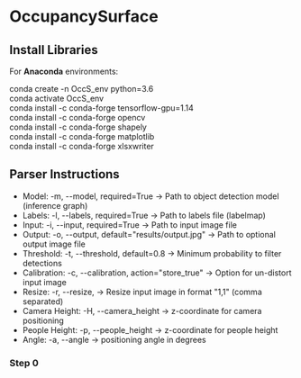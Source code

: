 # OccupancySurface

## Install Libraries

For <strong>Anaconda</strong> environments:<br>

conda create -n OccS_env python=3.6<br>
conda activate OccS_env<br>
conda install -c conda-forge tensorflow-gpu=1.14<br>
conda install -c conda-forge opencv<br>
conda install -c conda-forge shapely<br>
conda install -c conda-forge matplotlib<br>
conda install -c conda-forge xlsxwriter<br>

## Parser Instructions

* Model: -m, --model, required=True  &rarr;  Path to object detection model (inference graph)<br>
* Labels: -l, --labels, required=True  &rarr;  Path to labels file (labelmap)<br>
* Input: -i, --input, required=True  &rarr;  Path to input image file<br>
* Output: -o, --output, default="results/output.jpg"  &rarr;  Path to optional output image file<br>
* Threshold: -t, --threshold, default=0.8  &rarr;  Minimum probability to filter detections<br>
* Calibration: -c, --calibration, action="store_true"  &rarr;  Option for un-distort input image<br>
* Resize: -r, --resize,  &rarr;  Resize input image in format "1,1" (comma separated)<br>
* Camera Height: -H, --camera_height  &rarr;  z-coordinate for camera positioning<br>
* People Height: -p, --people_height  &rarr;  z-coordinate for people height<br>
* Angle: -a, --angle  &rarr;  positioning angle in degrees<br>

### Step 0


